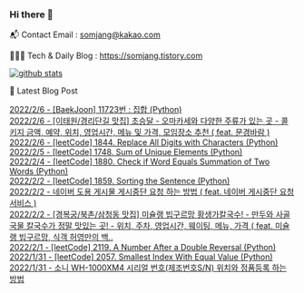 ### Hi there 👋

📬  Contact Email : somjang@kakao.com

👨🏻‍💻  Tech & Daily Blog : https://somjang.tistory.com

[![github stats](https://github-readme-stats.vercel.app/api?username=SOMJANG&show_icons=true&hide_border=False)](https://somjang.tistory.com)

🤩 Latest Blog Post

[2022/2/6 - [BaekJoon] 11723번 : 집합 (Python)](https://somjang.tistory.com/entry/BaekJoon-11723%EB%B2%88-%EC%A7%91%ED%95%A9-Python) <br>
[2022/2/6 - [이태원/경리단길 맛집] 초승달 - 오마카세와 다양한 주류가 있는 곳 - 콜키지 금액, 예약, 위치, 영업시간, 메뉴 및 가격, 모임장소 추천 ( feat. 문경바람 )](https://somjang.tistory.com/entry/%EC%9D%B4%ED%83%9C%EC%9B%90%EA%B2%BD%EB%A6%AC%EB%8B%A8%EA%B8%B8-%EB%A7%9B%EC%A7%91-%EC%B4%88%EC%8A%B9%EB%8B%AC-%EC%98%A4%EB%A7%88%EC%B9%B4%EC%84%B8%EC%99%80-%EB%8B%A4%EC%96%91%ED%95%9C-%EC%A3%BC%EB%A5%98%EA%B0%80-%EC%9E%88%EB%8A%94-%EA%B3%B3-%EC%BD%9C%ED%82%A4%EC%A7%80-%EA%B8%88%EC%95%A1-%EC%98%88%EC%95%BD-%EC%9C%84%EC%B9%98-%EC%98%81%EC%97%85%EC%8B%9C%EA%B0%84-%EB%A9%94%EB%89%B4-%EB%B0%8F-%EA%B0%80%EA%B2%A9-feat-%EB%AC%B8%EA%B2%BD%EB%B0%94%EB%9E%8C) <br>
[2022/2/6 - [leetCode] 1844. Replace All Digits with Characters (Python)](https://somjang.tistory.com/entry/leetCode-1844-Replace-All-Digits-with-Characters-Python) <br>
[2022/2/5 - [leetCode] 1748. Sum of Unique Elements (Python)](https://somjang.tistory.com/entry/leetCode-1748-Sum-of-Unique-Elements-Python) <br>
[2022/2/4 - [leetCode] 1880. Check if Word Equals Summation of Two Words (Python)](https://somjang.tistory.com/entry/leetCode-1880-Check-if-Word-Equals-Summation-of-Two-Words-Python) <br>
[2022/2/2 - [leetCode] 1859. Sorting the Sentence (Python)](https://somjang.tistory.com/entry/leetCode-1859-Sorting-the-Sentence-Python) <br>
[2022/2/2 - 네이버 도용 게시물 게시중단 요청 하는 방법 ( feat. 네이버 게시중단 요청 서비스 )](https://somjang.tistory.com/entry/%EB%84%A4%EC%9D%B4%EB%B2%84-%EB%8F%84%EC%9A%A9-%EA%B2%8C%EC%8B%9C%EB%AC%BC-%EA%B2%8C%EC%8B%9C%EC%A4%91%EB%8B%A8-%EC%9A%94%EC%B2%AD-%ED%95%98%EB%8A%94-%EB%B0%A9%EB%B2%95-feat-%EB%84%A4%EC%9D%B4%EB%B2%84-%EA%B2%8C%EC%8B%9C%EC%A4%91%EB%8B%A8-%EC%9A%94%EC%B2%AD-%EC%84%9C%EB%B9%84%EC%8A%A4) <br>
[2022/2/2 - [경복궁/북촌/삼청동 맛집] 미슐랭 빕구르망 황생가칼국수! - 만두와 사골국물 칼국수가 정말 맛있는 곳! - 위치, 주차, 영업시간, 웨이팅, 메뉴, 가격 ( feat. 미슐랭 빕구르망, 식객 허영만의 백..](https://somjang.tistory.com/entry/%EA%B2%BD%EB%B3%B5%EA%B6%81%EB%B6%81%EC%B4%8C%EC%82%BC%EC%B2%AD%EB%8F%99-%EB%A7%9B%EC%A7%91-%EB%AF%B8%EC%8A%90%EB%9E%AD-%EB%B9%95%EA%B5%AC%EB%A5%B4%EB%A7%9D-%ED%99%A9%EC%83%9D%EA%B0%80%EC%B9%BC%EA%B5%AD%EC%88%98-%EB%A7%8C%EB%91%90%EC%99%80-%EC%82%AC%EA%B3%A8%EA%B5%AD%EB%AC%BC-%EC%B9%BC%EA%B5%AD%EC%88%98%EA%B0%80-%EC%A0%95%EB%A7%90-%EB%A7%9B%EC%9E%88%EB%8A%94-%EA%B3%B3-%EC%9C%84%EC%B9%98-%EC%A3%BC%EC%B0%A8-%EC%98%81%EC%97%85%EC%8B%9C%EA%B0%84-%EC%9B%A8%EC%9D%B4%ED%8C%85-%EB%A9%94%EB%89%B4-%EA%B0%80%EA%B2%A9-feat-%EB%AF%B8%EC%8A%90%EB%9E%AD-%EB%B9%95%EA%B5%AC%EB%A5%B4%EB%A7%9D-%EC%8B%9D%EA%B0%9D-%ED%97%88%EC%98%81%EB%A7%8C%EC%9D%98-%EB%B0%B1%EB%B0%98%EA%B8%B0%ED%96%89) <br>
[2022/2/1 - [leetCode] 2119. A Number After a Double Reversal (Python)](https://somjang.tistory.com/entry/leetCode-2119-A-Number-After-a-Double-Reversal-Python) <br>
[2022/1/31 - [leetCode] 2057. Smallest Index With Equal Value (Python)](https://somjang.tistory.com/entry/leetCode-2057-Smallest-Index-With-Equal-Value-Python) <br>
[2022/1/31 - 소니 WH-1000XM4 시리얼 번호(제조번호S/N) 위치와 정품등록 하는 방법](https://somjang.tistory.com/entry/%EC%86%8C%EB%8B%88-WH-1000XM4-%EC%8B%9C%EB%A6%AC%EC%96%BC-%EB%B2%88%ED%98%B8%EC%A0%9C%EC%A1%B0%EB%B2%88%ED%98%B8SN-%EC%9C%84%EC%B9%98%EC%99%80-%EC%A0%95%ED%92%88%EB%93%B1%EB%A1%9D-%ED%95%98%EB%8A%94-%EB%B0%A9%EB%B2%95) <br>
